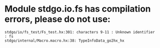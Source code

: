 # Module stdgo.io.fs has compilation errors, please do not use:
```
stdgo/io/fs_test/Fs_test.hx:301: characters 9-11 : Unknown identifier : fs
stdgo/internal/Macro.macro.hx:38: TypeInfoData_go2hx_hx

```

